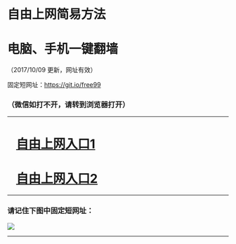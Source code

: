﻿# 自由上网简易方法

# 电脑、手机一键翻墙

（2017/10/09 更新，网址有效）

固定短网址：https://git.io/free99

### （微信如打不开，请转到浏览器打开）


***





# &nbsp;&nbsp; <a href="http://ft3065924630.fwq-tz-1001.info/fwqtz01.html?t=10090017470 " target="_blank">自由上网入口1</a>
# &nbsp;&nbsp; <a href="http://ft2847713902.fwq-tz-1002.info/fwqtz02.html?t=100900127754 " target="_blank">自由上网入口2</a>
***

### 请记住下图中固定短网址：

<img src="https://s3-us-west-2.amazonaws.com/fwq-1001/yjfq-20170905okok.png" /> 


***

